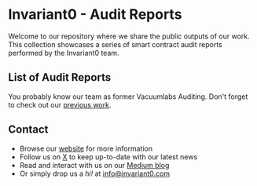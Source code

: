 # Invariant0 - Audit Reports
Welcome to our repository where we share the public outputs of our work. This collection showcases a series of smart contract audit reports performed by the Invariant0 team.

## List of Audit Reports

You probably know our team as former Vacuumlabs Auditing. Don't forget to check out our [previous work](https://github.com/Invariant-0/vacuumlabs-audits).

## Contact
* Browse our [website](https://invariant0.com/) for more information
* Follow us on [X](https://x.com/invariant0_com) to keep up-to-date with our latest news
* Read and interact with us on our [Medium blog](https://medium.com/@invariant0)
* Or simply drop us a *hi!* at [info@invariant0.com](mailto:info@invariant0.com)

